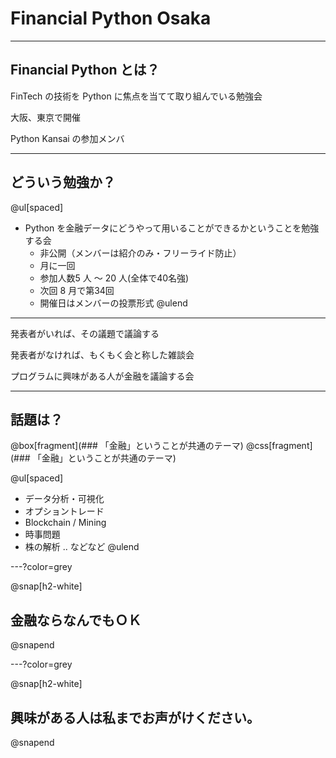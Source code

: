 # Financial Python Osaka 

---

## Financial Python とは？

FinTech の技術を Python に焦点を当てて取り組んでいる勉強会

大阪、東京で開催

Python Kansai の参加メンバ

---

## どういう勉強か？

@ul[spaced]
- Python を金融データにどうやって用いることができるかということを勉強する会
  - 非公開（メンバーは紹介のみ・フリーライド防止）
  - 月に一回
  - 参加人数5 人 〜 20 人(全体で40名強)
  - 次回 8 月で第34回
  - 開催日はメンバーの投票形式
@ulend

---

発表者がいれば、その議題で議論する

発表者がなければ、もくもく会と称した雑談会

プログラムに興味がある人が金融を議論する会

---

## 話題は？

@box[fragment](### 「金融」ということが共通のテーマ)
@css[fragment](### 「金融」ということが共通のテーマ)


@ul[spaced]
- データ分析・可視化
- オプショントレード
- Blockchain / Mining
- 時事問題
- 株の解析 .. などなど
@ulend

---?color=grey

@snap[h2-white]
## 金融ならなんでもＯＫ
@snapend

---?color=grey

@snap[h2-white]
## 興味がある人は私までお声がけください。
@snapend

